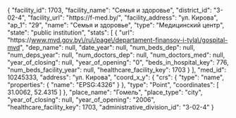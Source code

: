 {
    "facility_id": 1703,
    "facility_name": "Семья и здоровье",
    "district_id": "3-02-4",
    "facility_url": "https:\/\/f-med.by\/",
    "facility_address": "ул. Кирова",
    "ap_1": "29",
    "name": "Семья и здоровье",
    "type": "Медицинский центр",
    "state": "public institution",
    "stats": [
        {
            "url": "https:\/\/www.mvd.gov.by\/ru\/page\/departament-finansov-i-tyla\/gospital-mvd",
            "dep_name": null,
            "date_year": null,
            "num_beds_dep": null,
            "num_deps_year": null,
            "num_doctors_dep": null,
            "num_doctors_med": null,
            "year_of_closing": null,
            "year_of_opening": "0",
            "beds_in_hospital_key": 776,
            "num_beds_facility_year": null,
            "healthcare_facility_key": 1703
        }
    ],
    "med_id": 10245333,
    "address": "ул. Кирова",
    "coord_x_y": {
        "crs": {
            "type": "name",
            "properties": {
                "name": "EPSG:4326"
            }
        },
        "type": "Point",
        "coordinates": [
            31.0062,
            52.4315
        ]
    },
    "place_name": "Гомель",
    "place_type": "city",
    "year_of_closing": null,
    "year_of_opening": "2006",
    "healthcare_facility_key": 1703,
    "administrative_division_id": "3-02-4"
}